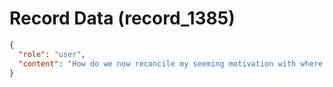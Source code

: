 # Record Data (record_1385)

```json
{
  "role": "user",
  "content": "How do we now reconcile my seeming motivation with where I am now and how things are going forward? Any questions you want to ask me to bring that out?\n"
}
```
